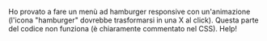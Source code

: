 Ho provato a fare un menù ad hamburger responsive con un'animazione (l'icona "hamburger" dovrebbe trasformarsi in una X al click). 
Questa parte del codice non funziona (è chiaramente commentato nel CSS). Help!
